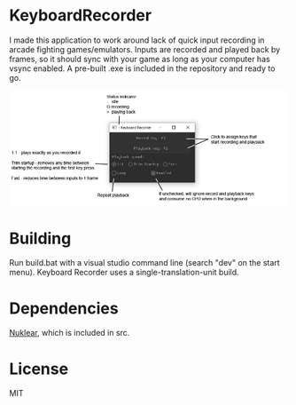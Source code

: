 # KeyboardRecorder
I made this application to work around lack of quick input recording in arcade fighting games/emulators. Inputs are recorded and played back by frames, so it should sync with your game as long as your computer has vsync enabled. A pre-built .exe is included in the repository and ready to go.

![screen cap](/screen.png)

# Building
Run build.bat with a visual studio command line (search "dev" on the start menu). Keyboard Recorder uses a single-translation-unit build.

# Dependencies
[Nuklear](https://github.com/vurtun/nuklear), which is included in src.

# License
MIT

